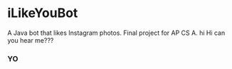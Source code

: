 # iLikeYouBot
A Java bot that likes Instagram photos. Final project for AP CS A. 
hi 
Hi can you hear me???

### YO